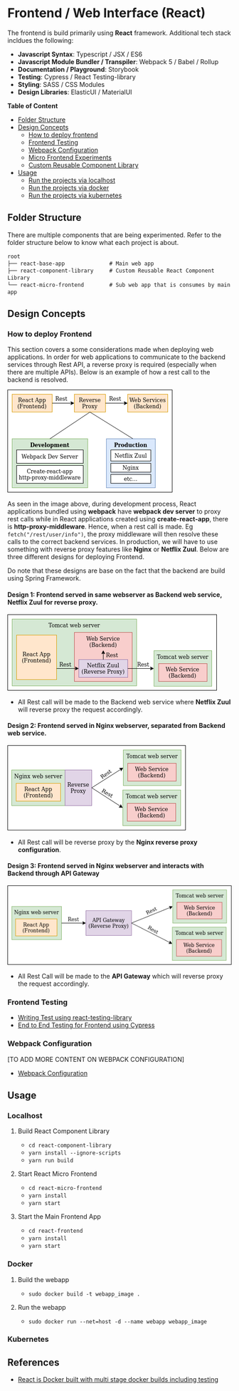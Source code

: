 # Frontend / Web Interface (React)

The frontend is build primarily using **React** framework. Additional tech stack incldues the following:
- **Javascript Syntax**: Typescript / JSX / ES6
- **Javascript Module Bundler / Transpiler**: Webpack 5 / Babel / Rollup
- **Documentation / Playground**: Storybook
- **Testing**: Cypress / React Testing-library
- **Styling**: SASS / CSS Modules
- **Design Libraries**: ElasticUI / MaterialUI

**Table of Content**
- [Folder Structure](#folder-structure)
- [Design Concepts](#design-concepts)
    - [How to deploy frontend](#how-to-deploy-frontend)
    - [Frontend Testing](#frontend-testing)
    - [Webpack Configuration](#webpack-configuration)
    - [Micro Frontend Experiments](https://github.com/awarenessxz/react-micro-frontend)
    - [Custom Reusable Component Library](react-component-library)
- [Usage](#usage)
    - [Run the projects via localhost](#localhost)
    - [Run the projects via docker](#docker)
    - [Run the projects via kubernetes](#kubernetes)

## Folder Structure

There are multiple components that are being experimented. Refer to the folder structure below to know what each project
is about.

```
root
├── react-base-app              # Main web app
├── react-component-library     # Custom Reusable React Component Library
└── react-micro-frontend        # Sub web app that is consumes by main app  
```

## Design Concepts

### How to deploy Frontend

This section covers a some considerations made when deploying web applications. In order for web applications to communicate
to the backend services through Rest API, a reverse proxy is required (especially when there are multiple APIs). Below is 
an example of how a rest call to the backend is resolved.

![Frontend Reverse Proxy](../doc/images/frontend_reverse_proxy.png)

As seen in the image above, during development process, React applications bundled using **webpack** have **webpack dev server** 
to proxy rest calls while in React applications created using **create-react-app**, there is **http-proxy-middleware**. Hence, 
when a rest call is made. Eg `fetch("/rest/user/info")`, the proxy middleware will then resolve these calls to the correct
backend services. In production, we will have to use something with reverse proxy features like **Nginx** or **Netflix Zuul**. Below
are three different designs for deploying Frontend. 

Do note that these designs are base on the fact that the backend are build using Spring Framework.

#### Design 1: Frontend served in same webserver as Backend web service, Netflix Zuul for reverse proxy.

![Frontend Design 1](../doc/images/frontend_design1.png)

- All Rest call will be made to the Backend web service where **Netflix Zuul** will reverse proxy the request accordingly.

#### Design 2: Frontend served in Nginx webserver, separated from Backend web service.

![Frontend Design 2](../doc/images/frontend_design2.png)

- All Rest call will be reverse proxy by the **Nginx reverse proxy configuration**.

#### Design 3: Frontend served in Nginx webserver and interacts with Backend through API Gateway

![Frontend Design 3](../doc/images/frontend_design3.png)

- All Rest Call will be made to the **API Gateway** which will reverse proxy the request accordingly.

### Frontend Testing

- [Writing Test using react-testing-library](react-component-library/doc/WRITING_TEST_CASES.md)
- [End to End Testing for Frontend using Cypress](react-base-app/cypress)

### Webpack Configuration

[TO ADD MORE CONTENT ON WEBPACK CONFIGURATION]

- [Webpack Configuration](react-base-app/doc/WEBPACK.md)

## Usage

### Localhost

1. Build React Component Library
    - `cd react-component-library`
    - `yarn install --ignore-scripts`
    - `yarn run build`

2. Start React Micro Frontend
    - `cd react-micro-frontend`
    - `yarn install`
    - `yarn start`

3. Start the Main Frontend App
    - `cd react-frontend`
    - `yarn install`
    - `yarn start`

### Docker

1. Build the webapp
    - `sudo docker build -t webapp_image .`

2. Run the webapp
    - `sudo docker run --net=host -d --name webapp webapp_image`

### Kubernetes


## References

- [React is Docker built with multi stage docker builds including testing](https://medium.com/@tiangolo/react-in-docker-with-nginx-built-with-multi-stage-docker-builds-including-testing-8cc49d6ec305)
